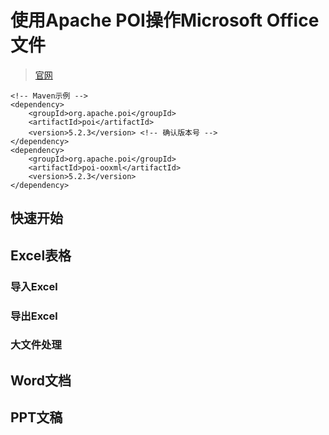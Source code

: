 # 使用Apache POI操作Microsoft Office文件

> [官网](https://poi.apache.org/)



```
<!-- Maven示例 -->
<dependency>
    <groupId>org.apache.poi</groupId>
    <artifactId>poi</artifactId>
    <version>5.2.3</version> <!-- 确认版本号 -->
</dependency>
<dependency>
    <groupId>org.apache.poi</groupId>
    <artifactId>poi-ooxml</artifactId>
    <version>5.2.3</version>
</dependency>
```



## 快速开始



## Excel表格

### 导入Excel

### 导出Excel

### 大文件处理

## Word文档



## PPT文稿


